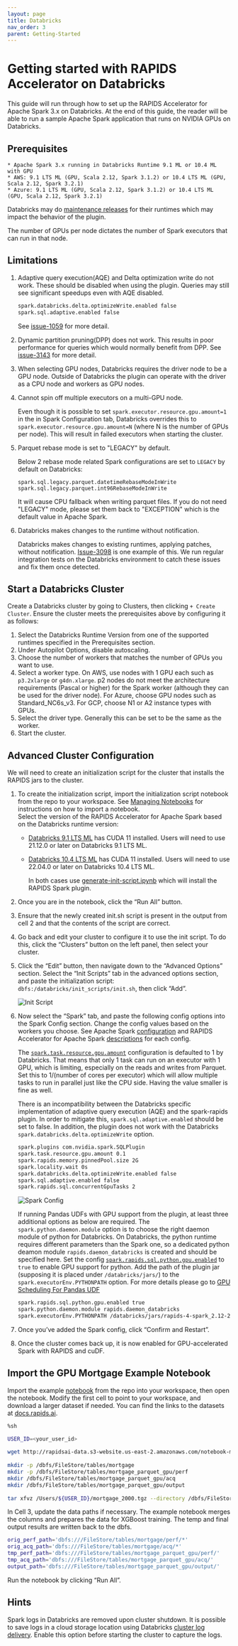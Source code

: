 ```yaml
---
layout: page
title: Databricks
nav_order: 3
parent: Getting-Started
---
```


# Getting started with RAPIDS Accelerator on Databricks
This guide will run through how to set up the RAPIDS Accelerator for Apache Spark 3.x on Databricks.
At the end of this guide, the reader will be able to run a sample Apache Spark application that runs
on NVIDIA GPUs on Databricks.

## Prerequisites
    * Apache Spark 3.x running in Databricks Runtime 9.1 ML or 10.4 ML with GPU
    * AWS: 9.1 LTS ML (GPU, Scala 2.12, Spark 3.1.2) or 10.4 LTS ML (GPU, Scala 2.12, Spark 3.2.1)
    * Azure: 9.1 LTS ML (GPU, Scala 2.12, Spark 3.1.2) or 10.4 LTS ML (GPU, Scala 2.12, Spark 3.2.1)

Databricks may do [maintenance
releases](https://docs.databricks.com/release-notes/runtime/maintenance-updates.html) for their
runtimes which may impact the behavior of the plugin. 

The number of GPUs per node dictates the number of Spark executors that can run in that node.

## Limitations

1. Adaptive query execution(AQE) and Delta optimization write do not work. These should be disabled
when using the plugin. Queries may still see significant speedups even with AQE disabled.

   ```bash 
   spark.databricks.delta.optimizeWrite.enabled false
   spark.sql.adaptive.enabled false
   ```
    
   See [issue-1059](https://github.com/NVIDIA/spark-rapids/issues/1059) for more detail. 

2. Dynamic partition pruning(DPP) does not work.  This results in poor performance for queries which
   would normally benefit from DPP.  See
   [issue-3143](https://github.com/NVIDIA/spark-rapids/issues/3143) for more detail.

3. When selecting GPU nodes, Databricks requires the driver node to be a GPU node.  Outside of
   Databricks the plugin can operate with the driver as a CPU node and workers as GPU nodes.

4. Cannot spin off multiple executors on a multi-GPU node. 

   Even though it is possible to set `spark.executor.resource.gpu.amount=1` in the in Spark 
   Configuration tab, Databricks overrides this to `spark.executor.resource.gpu.amount=N` 
   (where N is the number of GPUs per node). This will result in failed executors when starting the
   cluster.

5. Parquet rebase mode is set to "LEGACY" by default.

   Below 2 rebase mode related Spark configurations are set to `LEGACY` by default on Databricks:
   
   ```
   spark.sql.legacy.parquet.datetimeRebaseModeInWrite
   spark.sql.legacy.parquet.int96RebaseModeInWrite
   ```
   
   It will cause CPU fallback when writing parquet files. If you do not need "LEGACY" mode, please 
   set them back to "EXCEPTION" which is the default value in Apache Spark.

6. Databricks makes changes to the runtime without notification.

    Databricks makes changes to existing runtimes, applying patches, without notification.
	[Issue-3098](https://github.com/NVIDIA/spark-rapids/issues/3098) is one example of this.  We run
	regular integration tests on the Databricks environment to catch these issues and fix them once
	detected.
	
## Start a Databricks Cluster
Create a Databricks cluster by going to Clusters, then clicking `+ Create Cluster`.  Ensure the
cluster meets the prerequisites above by configuring it as follows:
1. Select the Databricks Runtime Version from one of the supported runtimes specified in the
   Prerequisites section.
2. Under Autopilot Options, disable autoscaling.
3. Choose the number of workers that matches the number of GPUs you want to use.
4. Select a worker type.  On AWS, use nodes with 1 GPU each such as `p3.2xlarge` or `g4dn.xlarge`.
   p2 nodes do not meet the architecture requirements (Pascal or higher) for the Spark worker
   (although they can be used for the driver node).  For Azure, choose GPU nodes such as
   Standard_NC6s_v3.  For GCP, choose N1 or A2 instance types with GPUs. 
5. Select the driver type. Generally this can be set to be the same as the worker.
6. Start the cluster.

## Advanced Cluster Configuration

We will need to create an initialization script for the cluster that installs the RAPIDS jars to the
cluster.

1. To create the initialization script, import the initialization script notebook from the repo to
   your workspace.  See [Managing
   Notebooks](https://docs.databricks.com/notebooks/notebooks-manage.html#id2) for instructions on
   how to import a notebook.  
   Select the version of the RAPIDS Accelerator for Apache Spark based on the Databricks runtime
   version:
    - [Databricks 9.1 LTS
    ML](https://docs.databricks.com/release-notes/runtime/9.1ml.html#system-environment) has CUDA 11
    installed.  Users will need to use 21.12.0 or later on Databricks 9.1 LTS ML. 
   - [Databricks 10.4 LTS
     ML](https://docs.databricks.com/release-notes/runtime/10.4ml.html#system-environment) has CUDA 11
     installed.  Users will need to use 22.04.0 or later on Databricks 10.4 LTS ML. 
     
     In both cases use
     [generate-init-script.ipynb](../demo/Databricks/generate-init-script.ipynb) which will install
     the RAPIDS Spark plugin.

2. Once you are in the notebook, click the “Run All” button.
3. Ensure that the newly created init.sh script is present in the output from cell 2 and that the
   contents of the script are correct.
4. Go back and edit your cluster to configure it to use the init script.  To do this, click the
   “Clusters” button on the left panel, then select your cluster.
5. Click the “Edit” button, then navigate down to the “Advanced Options” section.  Select the “Init
   Scripts” tab in the advanced options section, and paste the initialization script:
   `dbfs:/databricks/init_scripts/init.sh`, then click “Add”.

    ![Init Script](../img/Databricks/initscript.png)

6. Now select the “Spark” tab, and paste the following config options into the Spark Config section.
   Change the config values based on the workers you choose.  See Apache Spark
   [configuration](https://spark.apache.org/docs/latest/configuration.html) and RAPIDS Accelerator
   for Apache Spark [descriptions](../configs.md) for each config.

    The
    [`spark.task.resource.gpu.amount`](https://spark.apache.org/docs/latest/configuration.html#scheduling)
    configuration is defaulted to 1 by Databricks. That means that only 1 task can run on an
    executor with 1 GPU, which is limiting, especially on the reads and writes from Parquet.  Set
    this to 1/(number of cores per executor) which will allow multiple tasks to run in parallel just
    like the CPU side.  Having the value smaller is fine as well.

	There is an incompatibility between the Databricks specific implementation of adaptive query
    execution (AQE) and the spark-rapids plugin.  In order to mitigate this,
    `spark.sql.adaptive.enabled` should be set to false.  In addition, the plugin does not work with
    the Databricks `spark.databricks.delta.optimizeWrite` option.

    ```bash
    spark.plugins com.nvidia.spark.SQLPlugin
    spark.task.resource.gpu.amount 0.1
    spark.rapids.memory.pinnedPool.size 2G
    spark.locality.wait 0s
    spark.databricks.delta.optimizeWrite.enabled false
    spark.sql.adaptive.enabled false
    spark.rapids.sql.concurrentGpuTasks 2
    ```

    ![Spark Config](../img/Databricks/sparkconfig.png)

   If running Pandas UDFs with GPU support from the plugin, at least three additional options
    as below are required. The `spark.python.daemon.module` option is to choose the right daemon module
    of python for Databricks. On Databricks, the python runtime requires different parameters than the
    Spark one, so a dedicated python deamon module `rapids.daemon_databricks` is created and should
    be specified here. Set the config
    [`spark.rapids.sql.python.gpu.enabled`](../configs.md#sql.python.gpu.enabled) to `true` to
    enable GPU support for python. Add the path of the plugin jar (supposing it is placed under
    `/databricks/jars/`) to the `spark.executorEnv.PYTHONPATH` option. For more details please go to
    [GPU Scheduling For Pandas UDF](../additional-functionality/rapids-udfs.md#gpu-scheduling-for-pandas-udf)

    ```bash
    spark.rapids.sql.python.gpu.enabled true
    spark.python.daemon.module rapids.daemon_databricks
    spark.executorEnv.PYTHONPATH /databricks/jars/rapids-4-spark_2.12-22.04.0.jar:/databricks/spark/python
    ```

7. Once you’ve added the Spark config, click “Confirm and Restart”.
8. Once the cluster comes back up, it is now enabled for GPU-accelerated Spark with RAPIDS and cuDF.

## Import the GPU Mortgage Example Notebook
Import the example [notebook](../demo/gpu-mortgage_accelerated.ipynb) from the repo into your
workspace, then open the notebook.  Modify the first cell to point to your workspace, and download a
larger dataset if needed. You can find the links to the datasets at
[docs.rapids.ai](https://docs.rapids.ai/datasets/mortgage-data).

```bash
%sh

USER_ID=<your_user_id>
 
wget http://rapidsai-data.s3-website.us-east-2.amazonaws.com/notebook-mortgage-data/mortgage_2000.tgz -P /Users/${USER_ID}/
 
mkdir -p /dbfs/FileStore/tables/mortgage
mkdir -p /dbfs/FileStore/tables/mortgage_parquet_gpu/perf
mkdir /dbfs/FileStore/tables/mortgage_parquet_gpu/acq
mkdir /dbfs/FileStore/tables/mortgage_parquet_gpu/output
 
tar xfvz /Users/${USER_ID}/mortgage_2000.tgz --directory /dbfs/FileStore/tables/mortgage
```

In Cell 3, update the data paths if necessary. The example notebook merges the columns and prepares
the data for XGBoost training. The temp and final output results are written back to the dbfs.

```bash
orig_perf_path='dbfs:///FileStore/tables/mortgage/perf/*'
orig_acq_path='dbfs:///FileStore/tables/mortgage/acq/*'
tmp_perf_path='dbfs:///FileStore/tables/mortgage_parquet_gpu/perf/'
tmp_acq_path='dbfs:///FileStore/tables/mortgage_parquet_gpu/acq/'
output_path='dbfs:///FileStore/tables/mortgage_parquet_gpu/output/'
```
Run the notebook by clicking “Run All”. 

## Hints
Spark logs in Databricks are removed upon cluster shutdown.  It is possible to save logs in a cloud
storage location using Databricks [cluster log
delivery](https://docs.databricks.com/clusters/configure.html#cluster-log-delivery-1).  Enable this
option before starting the cluster to capture the logs.


